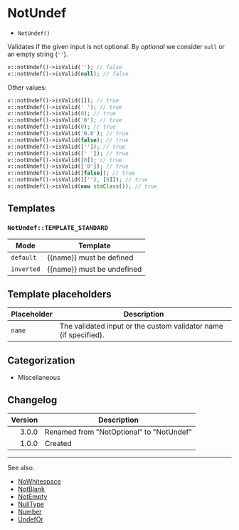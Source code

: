 # NotUndef

- `NotUndef()`

Validates if the given input is not optional. By _optional_ we consider `null`
or an empty string (`''`).

```php
v::notUndef()->isValid(''); // false
v::notUndef()->isValid(null); // false
```

Other values:

```php
v::notUndef()->isValid([]); // true
v::notUndef()->isValid(' '); // true
v::notUndef()->isValid(0); // true
v::notUndef()->isValid('0'); // true
v::notUndef()->isValid(0); // true
v::notUndef()->isValid('0.0'); // true
v::notUndef()->isValid(false); // true
v::notUndef()->isValid(['']); // true
v::notUndef()->isValid([' ']); // true
v::notUndef()->isValid([0]); // true
v::notUndef()->isValid(['0']); // true
v::notUndef()->isValid([false]); // true
v::notUndef()->isValid([[''), [0]]); // true
v::notUndef()->isValid(new stdClass()); // true
```

## Templates

### `NotUndef::TEMPLATE_STANDARD`

| Mode       | Template                   |
|------------|----------------------------|
| `default`  | {{name}} must be defined   |
| `inverted` | {{name}} must be undefined |

## Template placeholders

| Placeholder | Description                                                      |
|-------------|------------------------------------------------------------------|
| `name`      | The validated input or the custom validator name (if specified). |

## Categorization

- Miscellaneous

## Changelog

| Version | Description                              |
|--------:|------------------------------------------|
|   3.0.0 | Renamed from "NotOptional" to "NotUndef" |
|   1.0.0 | Created                                  |

***
See also:

- [NoWhitespace](NoWhitespace.md)
- [NotBlank](NotBlank.md)
- [NotEmpty](NotEmpty.md)
- [NullType](NullType.md)
- [Number](Number.md)
- [UndefOr](UndefOr.md)
